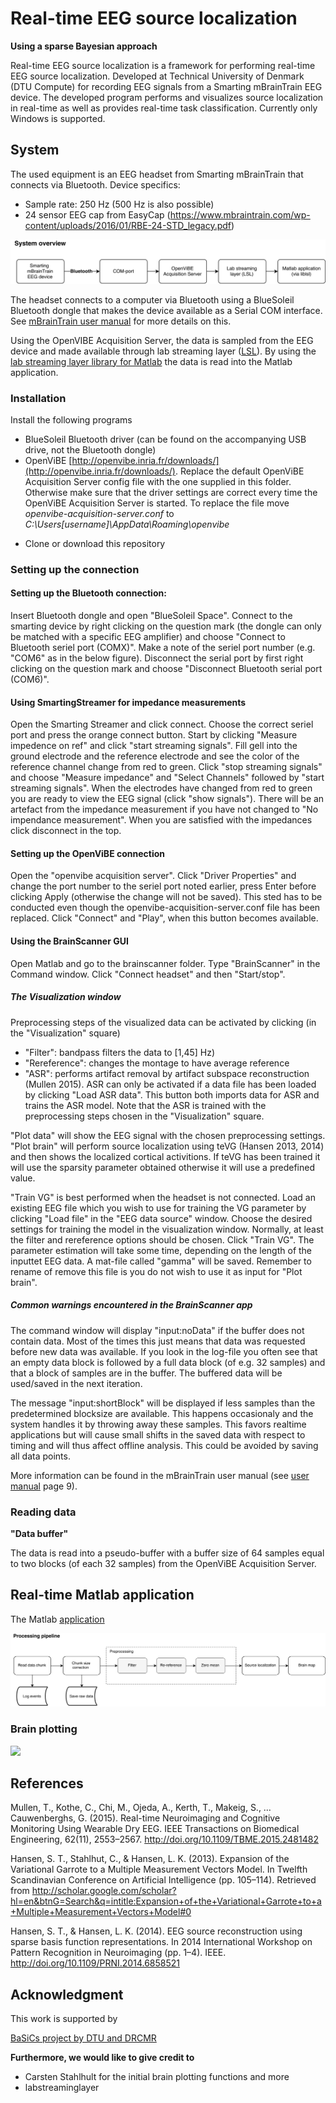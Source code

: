 # Real-time EEG source localization
**Using a sparse Bayesian approach**

<!-- # Introduction -->
Real-time EEG source localization is a framework for performing real-time EEG source localization. Developed at Technical University of Denmark (DTU Compute) for recording EEG signals from a Smarting mBrainTrain EEG device. The developed program performs and visualizes source localization in real-time as well as provides real-time task classification.
Currently only Windows is supported.



## System
The used equipment is an EEG headset from Smarting mBrainTrain that connects via Bluetooth.
Device specifics:
- Sample rate: 250 Hz (500 Hz is also possible)
- 24 sensor EEG cap from EasyCap (https://www.mbraintrain.com/wp-content/uploads/2016/01/RBE-24-STD_legacy.pdf)


<!-- **System overview** -->
![](figures/systemoverview.png)

<!--- - [ ] insert figure of headset-->


The headset connects to a computer via Bluetooth using a BlueSoleil Bluetooth dongle that makes the device available as a Serial COM interface. See [mBrainTrain user manual](https://mbraintrain.com/wp-content/uploads/2016/08/SMARTING-User-Manual.pdf) for more details on this.

Using the OpenVIBE Acquisition Server, the data is sampled from the EEG device and made available through lab streaming layer ([LSL](https://github.com/sccn/labstreaminglayer)). By using the [lab streaming layer library for Matlab](https://github.com/sccn/labstreaminglayer/tree/master/LSL/liblsl-Matlab) the data is read into the Matlab application.


### Installation
Install the following programs
 - BlueSoleil Bluetooth driver (can be found on the accompanying USB drive, not the Bluetooth dongle)
 - OpenViBE [http://openvibe.inria.fr/downloads/](http://openvibe.inria.fr/downloads/). Replace the default OpenViBE Acquisition Server config file with the one supplied in this folder. Otherwise make sure that the driver settings are correct every time the OpenViBE Acquisition Server is started. To replace the file move *openvibe-acquisition-server.conf* to *C:\Users\[username]\AppData\Roaming\openvibe*
 <!-- - Lab streaming layer []() -->
 - Clone or download this repository


### Setting up the connection
#### Setting up the Bluetooth connection:
Insert Bluetooth dongle and open "BlueSoleil Space". Connect to the smarting device by right clicking on the question mark (the dongle can only be matched with a specific EEG amplifier) and choose "Connect to Bluetooth seriel port (COMX)". Make a note of the seriel port number (e.g. "COM6" as in the below figure). Disconnect the serial port by first right clicking on the question mark and choose "Disconnect Bluetooth serial port (COM6)".


#### Using SmartingStreamer for impedance measurements 
Open the Smarting Streamer and click connect. Choose the correct seriel port and press the orange connect button. Start by clicking "Measure impedence on ref" and click "start streaming signals". Fill gell into the ground electrode and the reference electrode and see the color of the reference channel change from red to green. Click "stop streaming signals" and choose "Measure impedance" and "Select Channels" followed by "start streaming signals". When the electrodes have changed from red to green you are ready to view the EEG signal (click "show signals"). There will be an artefact from the impedance measurement if you have not changed to "No impendance measurement".
When you are satisfied with the impedances click disconnect in the top.

#### Setting up the OpenViBE connection
Open the "openvibe acquisition server". Click "Driver Properties" and change the port number to the seriel port noted earlier, press Enter before clicking Apply (otherwise the change will not be saved). This sted has to be conducted even though the openvibe-acquisition-server.conf file has been replaced. Click "Connect" and "Play", when this button becomes available.

#### Using the BrainScanner GUI
Open Matlab and go to the brainscanner folder. Type "BrainScanner" in the Command window. Click "Connect headset" and then "Start/stop". 

##### The Visualization window
Preprocessing steps of the visualized data can be activated by clicking (in the "Visualization" square) 
- "Filter": bandpass filters the data to [1,45] Hz)
- "Rereference": changes the montage to have average reference
- "ASR": performs artifact removal by artifact subspace reconstruction (Mullen 2015). ASR can only be activated if a data file has been loaded by clicking "Load ASR data". This button both imports data for ASR and trains the ASR model. Note that the ASR is trained with the preprocessing steps chosen in the "Visualization" square.

"Plot data" will show the EEG signal with the chosen preprocessing settings.
"Plot brain" will perform source localization using teVG (Hansen 2013, 2014) and then shows the localized cortical activitions. If teVG has been trained it will use the sparsity parameter obtained otherwise it will use a predefined value.

"Train VG" is best performed when the headset is not connected. Load an existing EEG file which you wish to use for training the VG parameter by clicking "Load file" in the "EEG data source" window. Choose the desired settings for training the model in the visualization window. Normally, at least the filter and rereference options should be chosen. Click "Train VG". The parameter estimation will take some time, depending on the length of the inputtet EEG data. A mat-file called "gamma" will be saved. Remember to rename of remove this file is you do not wish to use it as input for "Plot brain".


##### Common warnings encountered in the BrainScanner app
The command window will display "input:noData" if the buffer does not contain data. Most of the times this just means that data was requested before new data was available. If you look in the log-file you often see that an empty data block is followed by a full data block (of e.g. 32 samples) and that a block of samples are in the buffer. The buffered data will be used/saved in the next iteration. 

The message "input:shortBlock" will be displayed if less samples than the predetermined blocksize are available. This happens occasionaly and the system handles it by throwing away these samples. This favors realtime applications but will cause small shifts in the saved data with respect to timing and will thus affect offline analysis. This could be avoided by saving all data points.



More information can be found in the mBrainTrain user manual (see [user manual](https://mbraintrain.com/wp-content/uploads/2016/08/SMARTING-User-Manual.pdf) page 9).




### Reading data

**"Data buffer"**

The data is read into a pseudo-buffer with a buffer size of 64 samples equal to two blocks (of each 32 samples) from the OpenViBE Acquisition Server.



## Real-time Matlab application
The Matlab [application](https://github.com/realtimebrainscanner/brainscanner/blob/master/BrainScanner.m)

![](figures/processing.png)





### Brain plotting

![](figures/brainSpin.gif)

## References
Mullen, T., Kothe, C., Chi, M., Ojeda, A., Kerth, T., Makeig, S., … Cauwenberghs, G. (2015). Real-time Neuroimaging and Cognitive Monitoring Using Wearable Dry EEG. IEEE Transactions on Biomedical Engineering, 62(11), 2553–2567. http://doi.org/10.1109/TBME.2015.2481482

Hansen, S. T., Stahlhut, C., & Hansen, L. K. (2013). Expansion of the Variational Garrote to a Multiple Measurement Vectors Model. In Twelfth Scandinavian Conference on Artificial Intelligence (pp. 105–114). Retrieved from http://scholar.google.com/scholar?hl=en&btnG=Search&q=intitle:Expansion+of+the+Variational+Garrote+to+a+Multiple+Measurement+Vectors+Model#0

Hansen, S. T., & Hansen, L. K. (2014). EEG source reconstruction using sparse basis function representations. In 2014 International Workshop on Pattern Recognition in Neuroimaging (pp. 1–4). IEEE. http://doi.org/10.1109/PRNI.2014.6858521

## Acknowledgment

This work is supported by

[BaSiCs project by DTU and DRCMR](http://www.drcmr.dk/basics)

**Furthermore, we would like to give credit to**

- Carsten Stahlhult for the initial brain plotting functions and more
- labstreaminglayer
